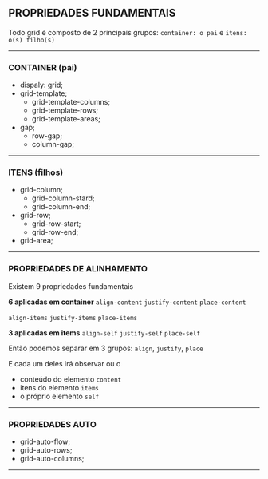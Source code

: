 ## PROPRIEDADES FUNDAMENTAIS

Todo grid é composto de 2 principais grupos:
`container: o pai` e `itens: o(s) filho(s)`

---
### CONTAINER (pai)

- dispaly: grid;
- grid-template;
  - grid-template-columns;
  - grid-template-rows;
  - grid-template-areas;
- gap;
  - row-gap;
  - column-gap;

---
### ITENS (filhos)

- grid-column;
  - grid-column-stard;
  - grid-column-end;
- grid-row;
  - grid-row-start;
  - grid-row-end;
- grid-area;

---

### PROPRIEDADES DE ALINHAMENTO

Existem 9 propriedades fundamentais 

**6 aplicadas em container**
`align-content`
`justify-content`
`place-content`

`align-items`
`justify-items`
`place-items`

**3 aplicadas em items**
`align-self`
`justify-self`
`place-self`

Então podemos separar em 3 grupos:
`align`, `justify`, `place`

E cada um deles irá observar ou o 
- conteúdo do elemento `content`
- itens do elemento `items`
- o próprio elemento `self`
---

###   PROPRIEDADES AUTO

- grid-auto-flow;
- grid-auto-rows;
- grid-auto-columns;

---